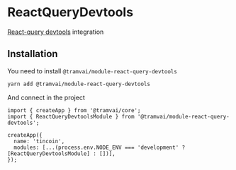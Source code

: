 # ReactQueryDevtools

[React-query devtools](https://react-query.tanstack.com/devtools) integration

## Installation

You need to install `@tramvai/module-react-query-devtools`

```bash
yarn add @tramvai/module-react-query-devtools
```

And connect in the project

```tsx
import { createApp } from '@tramvai/core';
import { ReactQueryDevtoolsModule } from '@tramvai/module-react-query-devtools';

createApp({
  name: 'tincoin',
  modules: [...(process.env.NODE_ENV === 'development' ? [ReactQueryDevtoolsModule] : [])],
});
```
